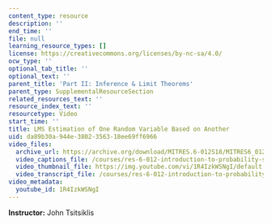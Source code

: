 ```yaml
---
content_type: resource
description: ''
end_time: ''
file: null
learning_resource_types: []
license: https://creativecommons.org/licenses/by-nc-sa/4.0/
ocw_type: ''
optional_tab_title: ''
optional_text: ''
parent_title: 'Part II: Inference & Limit Theorems'
parent_type: SupplementalResourceSection
related_resources_text: ''
resource_index_text: ''
resourcetype: Video
start_time: ''
title: LMS Estimation of One Random Variable Based on Another
uid: da89b30a-944e-3802-3563-18ee69ff6966
video_files:
  archive_url: https://archive.org/download/MITRES.6-012S18/MITRES6_012S18_L16-03_300k.mp4
  video_captions_file: /courses/res-6-012-introduction-to-probability-spring-2018/37437b2326e15f70a72fd8935d784e80_1R4IzkWSNgI.vtt
  video_thumbnail_file: https://img.youtube.com/vi/1R4IzkWSNgI/default.jpg
  video_transcript_file: /courses/res-6-012-introduction-to-probability-spring-2018/9d787fe1d1e8feac0cfe1e7a6c4181de_1R4IzkWSNgI.pdf
video_metadata:
  youtube_id: 1R4IzkWSNgI
---
```


**Instructor:** John Tsitsiklis


